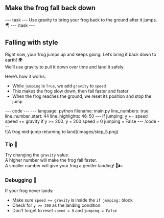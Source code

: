 <h2 class="c-project-heading--task">Make the frog fall back down</h2>
--- task ---
Use gravity to bring your frog back to the ground after it jumps. 🪂
--- /task ---

<h2 class="c-project-heading--explainer">Falling with style</h2>

Right now, your frog jumps up and keeps going. Let’s bring it back down to earth! 🌍  
We’ll use gravity to pull it down over time and land it safely.

Here’s how it works:  
- While `jumping` is `True`, we add `gravity` to `speed`  
- This makes the frog slow down, then fall faster and faster  
- When the frog reaches the ground, we reset its position and stop the jump

<div class="c-project-code">
--- code ---
---
language: python
filename: main.py
line_numbers: true
line_number_start: 44
line_highlights: 46-50
---
    if jumping:
        y += speed
        speed += gravity
        if y >= 200:
            y = 200
            speed = 0
            jumping = False
--- /code ---
</div>

<div class="c-project-output">
![A frog mid-jump returning to land](images/step_5.png)
</div>

<div class="c-project-callout c-project-callout--tip">

### Tip 🌟

Try changing the `gravity` value. <br />
A higher number will make the frog fall faster. <br />
A smaller number will give your frog a gentler landing! 🐸🌬️

</div>

<div class="c-project-callout c-project-callout--debug">

### Debugging 🧰

If your frog never lands:<br />
- Make sure `speed += gravity` is inside the `if jumping:` block<br />
- Check for `y >= 200` as the landing condition<br />
- Don't forget to reset `speed = 0` and `jumping = False`

</div>